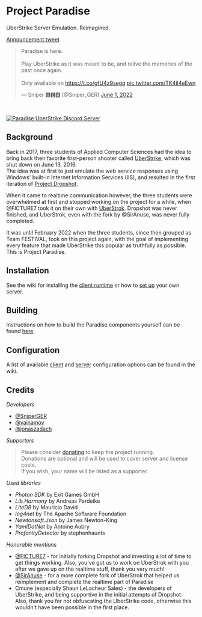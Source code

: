 # Project Paradise
UberStrike Server Emulation. Reimagined.

[Announcement tweet](https://twitter.com/Sniper_GER/status/1532027810792996864)
<blockquote class="twitter-tweet" data-dnt="true"><p lang="en" dir="ltr">Paradise is here.<br><br>Play UberStrike as it was meant to be, and relive the memories of the past once again.<br><br>Only available on <a href="https://t.co/gfU4z9segq">https://t.co/gfU4z9segq</a> <a href="https://t.co/TK4iI4eEwn">pic.twitter.com/TK4iI4eEwn</a></p>&mdash; Sniper 🅶🅴🆁 (@Sniper_GER) <a href="https://twitter.com/Sniper_GER/status/1532027810792996864?ref_src=twsrc%5Etfw">June 1, 2022</a></blockquote>

<br >

[![Paradise UberStrike Discord Server](https://discordapp.com/api/guilds/1071142989579178116/widget.png?style=banner2)](https://discord.gg/5PSspzWTCJ)

## Background
Back in 2017, three students of Applied Computer Sciences had the idea to bring back their favorite first-person shooter called [UberStrike](https://steamdb.info/app/291210), which was shut down on June 13, 2016.  
The idea was at first to just emulate the web service responses using Windows' built-in Internet Information Services (IIS), and resulted in the first iteration of [Project Dropshot](https://github.com/festivaldev/dropshot).

When it came to realtime communication however, the three students were overwhelmed at first and stopped working on the project for a while, when @FICTURE7 took it on their own with [UberStrok](https://github.com/FICTURE7/UberStrok). Dropshot was never finished, and UberStrok, even with the fork by @SirAnuse, was never fully completed.

It was until February 2022 when the three students, since then grouped as Team FESTIVAL, took on this project again, with the goal of implementing every feature that made UberStrike this popular as truthfully as possible. This is Project Paradise.

## Installation
See the wiki for installing the [client runtime](https://github.com/festivaldev/Paradise/wiki/Installation-Client) or how to [set up](https://github.com/festivaldev/Paradise/wiki/Installation-Server) your own server.

## Building
Instructions on how to build the Paradise components yourself can be found [here](https://github.com/festivaldev/Paradise/wiki/Building).

## Configuration
A list of available [client](https://github.com/festivaldev/Paradise/wiki/Configuration-Client) and [server](https://github.com/festivaldev/Paradise/wiki/Configuration-Server) configuration options can be found in the wiki.

## Credits
_Developers_
* [@SniperGER](https://github.com/SniperGER)
* [@vainamov](https://github.com/vainamov)
* [@jonaszadach](https://github.com/jonaszadach)

_Supporters_  
> Please consider [donating](https://paypal.me/SniperGER) to keep the project running.  
Donations are optional and will be used to cover server and license costs.  
If you wish, your name will be listed as a supporter.  

_Used libraries_
* _Photon SDK_ by Exit Games GmbH
* _Lib.Harmony_ by Andreas Pardeike
* _LiteDB_ by Mauricio David
* _log4net_ by The Apache Software Foundation
* _Newtonsoft.Json_ by James Newton-King
* _YamlDotNet_ by Antoine Aubry
* _ProfanityDetector_ by stephenhaunts

_Honorable mentions_
* [@FICTURE7](https://github.com/FICTURE7) - for initially forking Dropshot and investing a lot of time to get things working. Also, you've got us to work on UberStrok with you after we gave up on the realtime stuff, thank you very much!
* [@SirAnuse](https://github.com/SirAnuse) - for a more complete fork of UberStrok that helped us reimplement and complete the realtime part of Paradise
* Cmune (especially Shaun LeLacheur Sales) - the developers of UberStrike, and being supportive in the initial attempts of Dropshot. Also, thank you for not obfuscating the UberStrike code, otherwise this wouldn't have been possible in the first place.